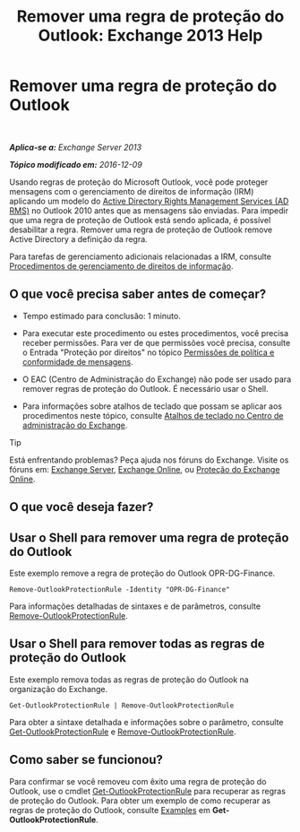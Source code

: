 ﻿---
title: 'Remover uma regra de proteção do Outlook: Exchange 2013 Help'
TOCTitle: Remover uma regra de proteção do Outlook
ms:assetid: 569fc3be-b269-43f5-8797-73ab0691e685
ms:mtpsurl: https://technet.microsoft.com/pt-br/library/Ee633467(v=EXCHG.150)
ms:contentKeyID: 50485628
ms.date: 05/22/2018
mtps_version: v=EXCHG.150
ms.translationtype: MT
---

# Remover uma regra de proteção do Outlook

 

_**Aplica-se a:** Exchange Server 2013_

_**Tópico modificado em:** 2016-12-09_

Usando regras de proteção do Microsoft Outlook, você pode proteger mensagens com o gerenciamento de direitos de informação (IRM) aplicando um modelo do [Active Directory Rights Management Services (AD RMS)](https://technet.microsoft.com/en-us/library/hh831364.aspx) no Outlook 2010 antes que as mensagens são enviadas. Para impedir que uma regra de proteção de Outlook está sendo aplicada, é possível desabilitar a regra. Remover uma regra de proteção de Outlook remove Active Directory a definição da regra.

Para tarefas de gerenciamento adicionais relacionadas a IRM, consulte [Procedimentos de gerenciamento de direitos de informação](information-rights-management-procedures-exchange-2013-help.md).

## O que você precisa saber antes de começar?

  - Tempo estimado para conclusão: 1 minuto.

  - Para executar este procedimento ou estes procedimentos, você precisa receber permissões. Para ver de que permissões você precisa, consulte o Entrada "Proteção por direitos" no tópico [Permissões de política e conformidade de mensagens](messaging-policy-and-compliance-permissions-exchange-2013-help.md).

  - O EAC (Centro de Administração do Exchange) não pode ser usado para remover regras de proteção do Outlook. É necessário usar o Shell.

  - Para informações sobre atalhos de teclado que possam se aplicar aos procedimentos neste tópico, consulte [Atalhos de teclado no Centro de administração do Exchange](keyboard-shortcuts-in-the-exchange-admin-center-exchange-online-protection-help.md).


> [!TIP]
> Está enfrentando problemas? Peça ajuda nos fóruns do Exchange. Visite os fóruns em: <A href="https://go.microsoft.com/fwlink/p/?linkid=60612">Exchange Server</A>, <A href="https://go.microsoft.com/fwlink/p/?linkid=267542">Exchange Online</A>, ou <A href="https://go.microsoft.com/fwlink/p/?linkid=285351">Proteção do Exchange Online</A>.



## O que você deseja fazer?

## Usar o Shell para remover uma regra de proteção do Outlook

Este exemplo remove a regra de proteção do Outlook OPR-DG-Finance.

    Remove-OutlookProtectionRule -Identity "OPR-DG-Finance"

Para informações detalhadas de sintaxes e de parâmetros, consulte [Remove-OutlookProtectionRule](https://technet.microsoft.com/pt-br/library/dd297961\(v=exchg.150\)).

## Usar o Shell para remover todas as regras de proteção do Outlook

Este exemplo remova todas as regras de proteção do Outlook na organização do Exchange.

    Get-OutlookProtectionRule | Remove-OutlookProtectionRule

Para obter a sintaxe detalhada e informações sobre o parâmetro, consulte [Get-OutlookProtectionRule](https://technet.microsoft.com/pt-br/library/dd298004\(v=exchg.150\)) e [Remove-OutlookProtectionRule](https://technet.microsoft.com/pt-br/library/dd297961\(v=exchg.150\)).

## Como saber se funcionou?

Para confirmar se você removeu com êxito uma regra de proteção do Outlook, use o cmdlet [Get-OutlookProtectionRule](https://technet.microsoft.com/pt-br/library/dd298004\(v=exchg.150\)) para recuperar as regras de proteção do Outlook. Para obter um exemplo de como recuperar as regras de proteção do Outlook, consulte [Examples](https://technet.microsoft.com/pt-br/dd298004\(exchg.150\)#examples) em **Get-OutlookProtectionRule**.

